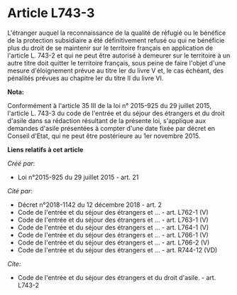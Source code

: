 # Article L743-3

L'étranger auquel la reconnaissance de la qualité de réfugié ou le bénéfice de la protection subsidiaire a été définitivement
refusé ou qui ne bénéficie plus du droit de se maintenir sur le territoire français en application de l'article L. 743-2 et
qui ne peut être autorisé à demeurer sur le territoire à un autre titre doit quitter le territoire français, sous peine de
faire l'objet d'une mesure d'éloignement prévue au titre Ier du livre V et, le cas échéant, des pénalités prévues au chapitre
Ier du titre II du livre VI.

**Nota:**

Conformément à l'article 35 III de la loi n° 2015-925 du 29 juillet 2015, l'article L. 743-3 du code de l'entrée et du séjour
des étrangers et du droit d'asile dans sa rédaction résultant de la présente loi, s'applique aux demandes d'asile présentées
à compter d'une date fixée par décret en Conseil d'Etat, qui ne peut être postérieure au 1er novembre 2015.

**Liens relatifs à cet article**

_Créé par_:

  - Loi n°2015-925 du 29 juillet 2015 - art. 21

_Cité par_:

  - Décret n°2018-1142 du 12 décembre 2018 - art. 2
  - Code de l'entrée et du séjour des étrangers et ... - art. L762-1 (V)
  - Code de l'entrée et du séjour des étrangers et ... - art. L763-1 (V)
  - Code de l'entrée et du séjour des étrangers et ... - art. L764-1 (V)
  - Code de l'entrée et du séjour des étrangers et ... - art. L766-1 (V)
  - Code de l'entrée et du séjour des étrangers et ... - art. L766-2 (V)
  - Code de l'entrée et du séjour des étrangers et ... - art. R744-12 (VD)

_Cite_:

  - Code de l'entrée et du séjour des étrangers et du droit d'asile. - art. L743-2
